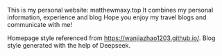 This is my personal website: matthewmaxy.top
It combines my personal information, experience and blog
Hope you enjoy my travel blogs and communicate with me!

Homepage style referenced from https://wanjiazhao1203.github.io/.
Blog style generated with the help of Deepseek.
